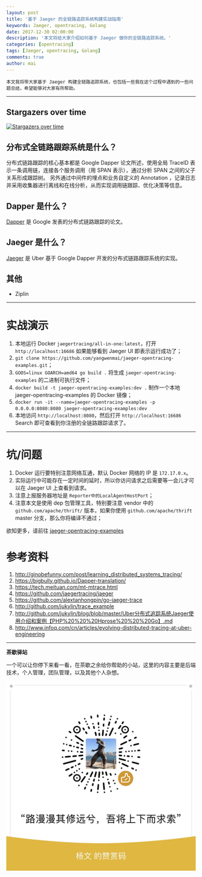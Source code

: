 ```yaml
---
layout: post
title: '基于 Jaeger 的全链路追踪系统构建实战指南'
keywords: Jaeger, opentracing, Golang
date: 2017-12-30 02:00:00
description: '本文将给大家介绍如何基于 Jaeger 做你的全链路追踪系统。'
categories: [opentracing]
tags: [Jaeger, opentracing, Golang]
comments: true
author: mai
---
```


    本文我将带大家基于 Jaeger 构建全链路追踪系统，也包括一些我在这个过程中遇到的一些问题总结，希望能够对大家有所帮助。

----

## Stargazers over time

[![Stargazers over time](https://starcharts.herokuapp.com/yangwenmai/jaeger-opentracing-examples.svg)](https://starcharts.herokuapp.com/yangwenmai/jaeger-opentracing-examples)

## 分布式全链路跟踪系统是什么？

分布式链路跟踪的核心基本都是 Google Dapper 论文所述，使用全局 TraceID 表示一条调用链，连接各个服务调用（用 SPAN 表示），通过分析 SPAN 之间的父子关系形成跟踪树。
另外通过中间件的埋点和业务自定义的 Annotation ，记录日志并采用收集器进行离线和在线分析，从而实现调用链跟踪、优化决策等信息。

## Dapper 是什么？

[Dapper](https://github.com/bigbully/Dapper-translation) 是 Google 发表的分布式链路跟踪的论文。

## Jaeger 是什么？

[Jaeger](https://github.com/jaegertracing/jaeger) 是 Uber 基于 Google Dapper 开发的分布式链路跟踪系统的实现。

## 其他

- Ziplin

----

<!--more-->

# 实战演示

1. 本地运行 Docker `jaegertracing/all-in-one:latest`，打开 `http://localhost:16686` 如果能够看到 Jaeger UI 即表示运行成功了；
2. `git clone https://github.com/yangwenmai/jaeger-opentracing-examples.git`；
3. `GOOS=linux GOARCH=amd64 go build .` 将生成 `jaeger-opentracing-examples` 的二进制可执行文件；
4. `docker build -t jaeger-opentracing-examples:dev .` 制作一个本地 jaeger-opentracing-examples 的 Docker 镜像；
5. `docker run -it --name=jaeger-opentracing-examples -p 0.0.0.0:8080:8080 jaeger-opentracing-examples:dev`
6. 本地访问 `http://localhost:8080`，然后打开 `http://localhost:16686` Search 即可查看到你注册的全链路跟踪请求了。

----

# 坑/问题

1. Docker 运行要特别注意网络互通，默认 Docker 网络的 IP 是 `172.17.0.x`。
2. 实际运行中可能存在一定时间的延时，所以你访问请求之后需要等一会儿才可以在 Jaeger UI 上查看到请求。
3. 注意上报服务器地址是 `Reporter中的LocalAgentHostPort`；
4. 注意本文是使用 dep 包管理工具，特别要注意 vendor 中的 `github.com/apache/thrift/` 版本，如果你使用 `github.com/apache/thrift` master 分支，那么你将编译不通过；

欲知更多，请前往 [jaeger-opentracing-examples](https://github.com/yangwenmai/jaeger-opentracing-examples)

# 参考资料

1. http://ginobefunny.com/post/learning_distributed_systems_tracing/
2. https://bigbully.github.io/Dapper-translation/
3. https://tech.meituan.com/mt-mtrace.html
4. https://github.com/jaegertracing/jaeger
5. https://github.com/alextanhongpin/go-jaeger-trace
6. http://github.com/jukylin/trace_example
7. http://github.com/jukylin/blog/blob/master/Uber分布式追踪系统Jaeger使用介绍和案例【PHP%20%20%20Hprose%20%20%20Go】.md
8. http://www.infoq.com/cn/articles/evolving-distributed-tracing-at-uber-engineering

----

**茶歇驿站**

一个可以让你停下来看一看，在茶歇之余给你帮助的小站，这里的内容主要是后端技术，个人管理，团队管理，以及其他个人杂想。


![打赏](https://raw.githubusercontent.com/yangwenmai/maiyang.me/master/blog/money.jpg)
